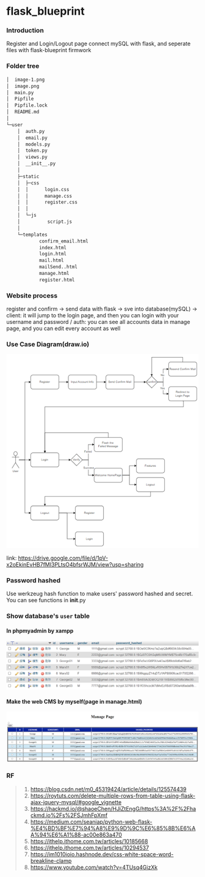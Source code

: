 # flask_blueprint

### Introduction
Register and Login/Logout page connect mySQL with flask, and seperate files with flask-blueprint firmwork

### Folder tree

``` bash
│  image-1.png
│  image.png
│  main.py
│  Pipfile
│  Pipfile.lock
│  README.md
│
└─user
    │  auth.py
    │  email.py
    │  models.py
    │  token.py
    │  views.py
    │  __init__.py
    │
    ├─static
    │  ├─css
    │  │      login.css
    │  │      manage.css
    │  │      register.css
    │  │
    │  └─js
    │          script.js
    │
    └─templates
            confirm_email.html
            index.html
            login.html
            mail.html
            mailSend..html
            manage.html
            register.html
```

### Website process
register and confirm -> send data with flask -> sve into database(mySQL) -> client: it will jump to the login page, and then you can login with your username and password / auth: you can see all accounts data in manage page, and you can edit every account as well

### Use Case Diagram(draw.io)
![alt text](image-2.png)

link: https://drive.google.com/file/d/1pV-x2oEkinEvHB7fMI3PLtsO4bfsrWJM/view?usp=sharing

### Password hashed
Use werkzeug hash function to make users' password hashed and secret.
You can see functions in __init__.py

### Show database's `user` table
#### In phpmyadmin by xampp
![alt text](image.png)

#### Make the web CMS by myself(page in manage.html)
![alt text](image-1.png)

### RF
> 1. https://blog.csdn.net/m0_45319424/article/details/125574439
> 2. https://roytuts.com/delete-multiple-rows-from-table-using-flask-ajax-jquery-mysql/#google_vignette
> 3. https://hackmd.io/@shaoeChen/HJiZtEngG/https%3A%2F%2Fhackmd.io%2Fs%2FSJmhFpXmf
> 4. https://medium.com/seaniap/python-web-flask-%E4%BD%BF%E7%94%A8%E9%9D%9C%E6%85%8B%E6%AA%94%E6%A1%88-ac00e863a470
> 5. https://ithelp.ithome.com.tw/articles/10185668
> 6. https://ithelp.ithome.com.tw/articles/10294537
> 7. https://im1010ioio.hashnode.dev/css-white-space-word-breakline-clamp
> 8. https://www.youtube.com/watch?v=4TUsq4GizXk